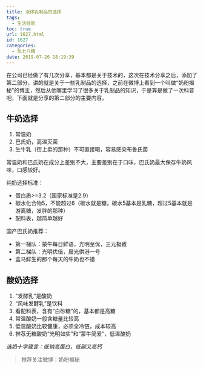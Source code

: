 ```yaml
---
title: 液体乳制品的选择
tags:
  - 生活经验
toc: true
url: 1627.html
id: 1627
categories:
  - 乱七八糟
date: 2019-07-26 18:19:39
---
```


在公司已经做了有几次分享，基本都是关于技术的，这次在技术分享之后，添加了第二部分，讲的就是关于一些乳制品的选择，之前在微博上看到一个叫做“奶粉揭秘”的博主，然后从他哪里学习了很多关于乳制品的知识，于是算是做了一次科普吧，下面就是分享的第二部分的主要内容。

牛奶选择
----

1.  常温奶
2.  巴氏奶，高温灭菌
3.  生牛乳（街上卖的那种）不可直接喝，容易感染布鲁氏菌

常温奶和巴氏奶在成分上差别不大，主要差别在于口味，巴氏奶最大保存牛奶风味，口感较好。

纯奶选择标准：

*   蛋白质>=3.2（国家标准是2.9）
*   碳水化合物5，不能超过6（碳水就是糖，碳水5基本是乳糖，超过5基本就是游离糖，发胖的那种）
*   配料表，越简单越好

国产巴氏奶推荐：

*   第一梯队：蒙牛每日鲜语，光明至优，三元极致
*   第二梯队：光明优倍，晨光供港一号
*   盒马鲜生的那个每天的牛奶也不错

酸奶选择
----

1.  “发酵乳”是酸奶
2.  “风味发酵乳”是饮料
3.  看配料表，含有“白砂糖”的，基本都是高糖
4.  常温酸奶一般含糖量比较高
5.  低温酸奶比较健康，必须全冷链，成本较高
6.  推荐无糖酸奶“光明如实”和“蒙牛简爱”，低温酸奶

_选奶十字箴言：低钠高蛋白，低碳又高钙_

> 推荐关注微博：奶粉揭秘
